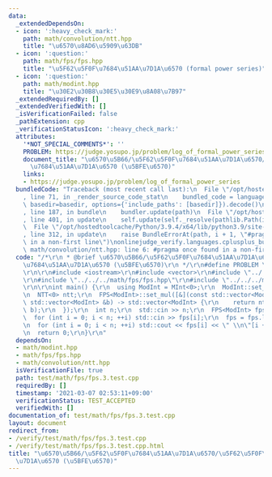 ```yaml
---
data:
  _extendedDependsOn:
  - icon: ':heavy_check_mark:'
    path: math/convolution/ntt.hpp
    title: "\u6570\u8AD6\u5909\u63DB"
  - icon: ':question:'
    path: math/fps/fps.hpp
    title: "\u5F62\u5F0F\u7684\u51AA\u7D1A\u6570 (formal power series)"
  - icon: ':question:'
    path: math/modint.hpp
    title: "\u30E2\u30B8\u30E5\u30E9\u8A08\u7B97"
  _extendedRequiredBy: []
  _extendedVerifiedWith: []
  _isVerificationFailed: false
  _pathExtension: cpp
  _verificationStatusIcon: ':heavy_check_mark:'
  attributes:
    '*NOT_SPECIAL_COMMENTS*': ''
    PROBLEM: https://judge.yosupo.jp/problem/log_of_formal_power_series
    document_title: "\u6570\u5B66/\u5F62\u5F0F\u7684\u51AA\u7D1A\u6570/\u5F62\u5F0F\
      \u7684\u51AA\u7D1A\u6570 (\u5BFE\u6570)"
    links:
    - https://judge.yosupo.jp/problem/log_of_formal_power_series
  bundledCode: "Traceback (most recent call last):\n  File \"/opt/hostedtoolcache/Python/3.9.4/x64/lib/python3.9/site-packages/onlinejudge_verify/documentation/build.py\"\
    , line 71, in _render_source_code_stat\n    bundled_code = language.bundle(stat.path,\
    \ basedir=basedir, options={'include_paths': [basedir]}).decode()\n  File \"/opt/hostedtoolcache/Python/3.9.4/x64/lib/python3.9/site-packages/onlinejudge_verify/languages/cplusplus.py\"\
    , line 187, in bundle\n    bundler.update(path)\n  File \"/opt/hostedtoolcache/Python/3.9.4/x64/lib/python3.9/site-packages/onlinejudge_verify/languages/cplusplus_bundle.py\"\
    , line 401, in update\n    self.update(self._resolve(pathlib.Path(included), included_from=path))\n\
    \  File \"/opt/hostedtoolcache/Python/3.9.4/x64/lib/python3.9/site-packages/onlinejudge_verify/languages/cplusplus_bundle.py\"\
    , line 312, in update\n    raise BundleErrorAt(path, i + 1, \"#pragma once found\
    \ in a non-first line\")\nonlinejudge_verify.languages.cplusplus_bundle.BundleErrorAt:\
    \ math/convolution/ntt.hpp: line 6: #pragma once found in a non-first line\n"
  code: "/*\r\n * @brief \u6570\u5B66/\u5F62\u5F0F\u7684\u51AA\u7D1A\u6570/\u5F62\u5F0F\
    \u7684\u51AA\u7D1A\u6570 (\u5BFE\u6570)\r\n */\r\n#define PROBLEM \"https://judge.yosupo.jp/problem/log_of_formal_power_series\"\
    \r\n\r\n#include <iostream>\r\n#include <vector>\r\n#include \"../../../math/modint.hpp\"\
    \r\n#include \"../../../math/fps/fps.hpp\"\r\n#include \"../../../math/convolution/ntt.hpp\"\
    \r\n\r\nint main() {\r\n  using ModInt = MInt<0>;\r\n  ModInt::set_mod(998244353);\r\
    \n  NTT<0> ntt;\r\n  FPS<ModInt>::set_mul([&](const std::vector<ModInt> &a, const\
    \ std::vector<ModInt> &b) -> std::vector<ModInt> {\r\n    return ntt.convolution(a,\
    \ b);\r\n  });\r\n  int n;\r\n  std::cin >> n;\r\n  FPS<ModInt> fps(n - 1);\r\n\
    \  for (int i = 0; i < n; ++i) std::cin >> fps[i];\r\n  fps = fps.log(n - 1);\r\
    \n  for (int i = 0; i < n; ++i) std::cout << fps[i] << \" \\n\"[i + 1 == n];\r\
    \n  return 0;\r\n}\r\n"
  dependsOn:
  - math/modint.hpp
  - math/fps/fps.hpp
  - math/convolution/ntt.hpp
  isVerificationFile: true
  path: test/math/fps/fps.3.test.cpp
  requiredBy: []
  timestamp: '2021-03-07 02:53:11+09:00'
  verificationStatus: TEST_ACCEPTED
  verifiedWith: []
documentation_of: test/math/fps/fps.3.test.cpp
layout: document
redirect_from:
- /verify/test/math/fps/fps.3.test.cpp
- /verify/test/math/fps/fps.3.test.cpp.html
title: "\u6570\u5B66/\u5F62\u5F0F\u7684\u51AA\u7D1A\u6570/\u5F62\u5F0F\u7684\u51AA\
  \u7D1A\u6570 (\u5BFE\u6570)"
---
```

